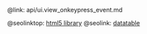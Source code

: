 @link: api/ui.view_onkeypress_event.md

@seolinktop: [html5 library](https://webix.com)
@seolink: [datatable](https://webix.com/widget/datatable/)